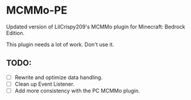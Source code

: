 # MCMMo-PE
Updated version of LilCrispy209's MCMMo plugin for Minecraft: Bedrock Edition.

This plugin needs a lot of work. Don't use it.

TODO:
---
- [ ] Rewrite and optimize data handling.
- [ ] Clean up Event Listener.
- [ ] Add more consistency with the PC MCMMo plugin.